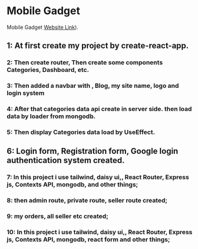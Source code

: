 # Mobile Gadget

Mobile Gadget [Website Link](https://mobile-gadget.web.app)).

## 1: At first create my project by create-react-app.

### 2: Then create router, Then create some components Categories, Dashboard, etc.

### 3: Then added a navbar with , Blog,  my site name, logo and login  system

### 4: After that categories  data api create in server side. then load  data by loader from mongodb.

### 5: Then display  Categories data load by UseEffect.

## 6: Login form, Registration form, Google login  authentication system  created.

### 7: In this project i use tailwind, daisy ui,, React Router, Express js, Contexts API, mongodb,  and other things;

### 8: then admin route, private route, seller route created;

### 9: my orders, all seller etc created;

### 10: In this project i use tailwind, daisy ui,, React Router, Express js, Contexts API, mongodb, react form  and other things;


